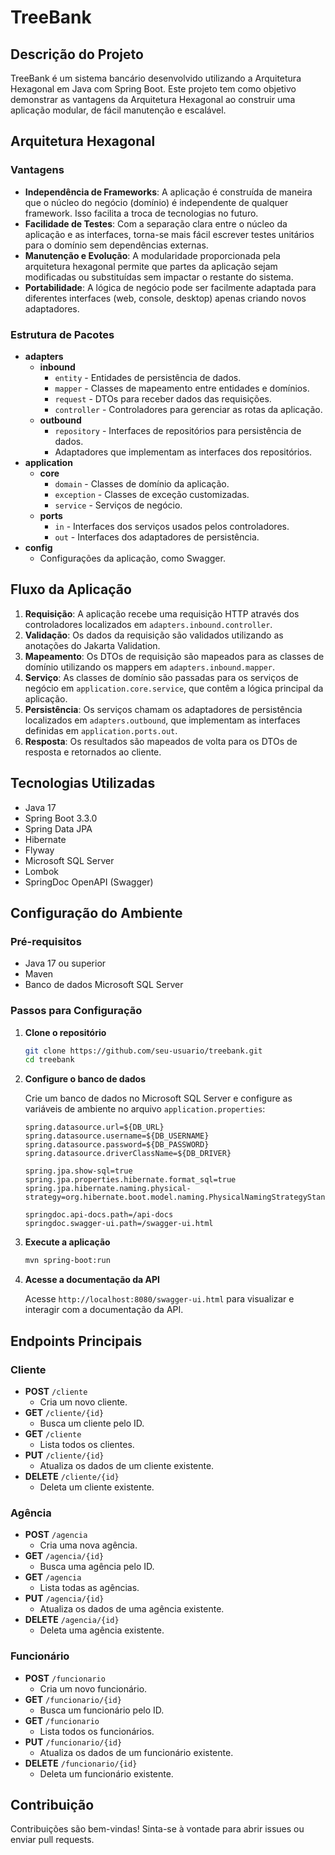 # TreeBank

## Descrição do Projeto

TreeBank é um sistema bancário desenvolvido utilizando a Arquitetura Hexagonal em Java com Spring Boot. Este projeto tem como objetivo demonstrar as vantagens da Arquitetura Hexagonal ao construir uma aplicação modular, de fácil manutenção e escalável.

## Arquitetura Hexagonal

### Vantagens

- **Independência de Frameworks**: A aplicação é construída de maneira que o núcleo do negócio (domínio) é independente de qualquer framework. Isso facilita a troca de tecnologias no futuro.
- **Facilidade de Testes**: Com a separação clara entre o núcleo da aplicação e as interfaces, torna-se mais fácil escrever testes unitários para o domínio sem dependências externas.
- **Manutenção e Evolução**: A modularidade proporcionada pela arquitetura hexagonal permite que partes da aplicação sejam modificadas ou substituídas sem impactar o restante do sistema.
- **Portabilidade**: A lógica de negócio pode ser facilmente adaptada para diferentes interfaces (web, console, desktop) apenas criando novos adaptadores.

### Estrutura de Pacotes

- **adapters**
  - **inbound**
    - `entity` - Entidades de persistência de dados.
    - `mapper` - Classes de mapeamento entre entidades e domínios.
    - `request` - DTOs para receber dados das requisições.
    - `controller` - Controladores para gerenciar as rotas da aplicação.
  - **outbound**
    - `repository` - Interfaces de repositórios para persistência de dados.
    - Adaptadores que implementam as interfaces dos repositórios.
- **application**
  - **core**
    - `domain` - Classes de domínio da aplicação.
    - `exception` - Classes de exceção customizadas.
    - `service` - Serviços de negócio.
  - **ports**
    - `in` - Interfaces dos serviços usados pelos controladores.
    - `out` - Interfaces dos adaptadores de persistência.
- **config**
  - Configurações da aplicação, como Swagger.

## Fluxo da Aplicação

1. **Requisição**: A aplicação recebe uma requisição HTTP através dos controladores localizados em `adapters.inbound.controller`.
2. **Validação**: Os dados da requisição são validados utilizando as anotações do Jakarta Validation.
3. **Mapeamento**: Os DTOs de requisição são mapeados para as classes de domínio utilizando os mappers em `adapters.inbound.mapper`.
4. **Serviço**: As classes de domínio são passadas para os serviços de negócio em `application.core.service`, que contêm a lógica principal da aplicação.
5. **Persistência**: Os serviços chamam os adaptadores de persistência localizados em `adapters.outbound`, que implementam as interfaces definidas em `application.ports.out`.
6. **Resposta**: Os resultados são mapeados de volta para os DTOs de resposta e retornados ao cliente.

## Tecnologias Utilizadas

- Java 17
- Spring Boot 3.3.0
- Spring Data JPA
- Hibernate
- Flyway
- Microsoft SQL Server
- Lombok
- SpringDoc OpenAPI (Swagger)

## Configuração do Ambiente

### Pré-requisitos

- Java 17 ou superior
- Maven
- Banco de dados Microsoft SQL Server

### Passos para Configuração

1. **Clone o repositório**

   ```bash
   git clone https://github.com/seu-usuario/treebank.git
   cd treebank
   ```

2. **Configure o banco de dados**

   Crie um banco de dados no Microsoft SQL Server e configure as variáveis de ambiente no arquivo `application.properties`:

   ```properties
   spring.datasource.url=${DB_URL}
   spring.datasource.username=${DB_USERNAME}
   spring.datasource.password=${DB_PASSWORD}
   spring.datasource.driverClassName=${DB_DRIVER}

   spring.jpa.show-sql=true
   spring.jpa.properties.hibernate.format_sql=true
   spring.jpa.hibernate.naming.physical-strategy=org.hibernate.boot.model.naming.PhysicalNamingStrategyStandardImpl

   springdoc.api-docs.path=/api-docs
   springdoc.swagger-ui.path=/swagger-ui.html
   ```

3. **Execute a aplicação**

   ```bash
   mvn spring-boot:run
   ```

4. **Acesse a documentação da API**

   Acesse `http://localhost:8080/swagger-ui.html` para visualizar e interagir com a documentação da API.

## Endpoints Principais

### Cliente

- **POST** `/cliente`
  - Cria um novo cliente.
- **GET** `/cliente/{id}`
  - Busca um cliente pelo ID.
- **GET** `/cliente`
  - Lista todos os clientes.
- **PUT** `/cliente/{id}`
  - Atualiza os dados de um cliente existente.
- **DELETE** `/cliente/{id}`
  - Deleta um cliente existente.

### Agência

- **POST** `/agencia`
  - Cria uma nova agência.
- **GET** `/agencia/{id}`
  - Busca uma agência pelo ID.
- **GET** `/agencia`
  - Lista todas as agências.
- **PUT** `/agencia/{id}`
  - Atualiza os dados de uma agência existente.
- **DELETE** `/agencia/{id}`
  - Deleta uma agência existente.

### Funcionário

- **POST** `/funcionario`
  - Cria um novo funcionário.
- **GET** `/funcionario/{id}`
  - Busca um funcionário pelo ID.
- **GET** `/funcionario`
  - Lista todos os funcionários.
- **PUT** `/funcionario/{id}`
  - Atualiza os dados de um funcionário existente.
- **DELETE** `/funcionario/{id}`
  - Deleta um funcionário existente.

## Contribuição

Contribuições são bem-vindas! Sinta-se à vontade para abrir issues ou enviar pull requests.